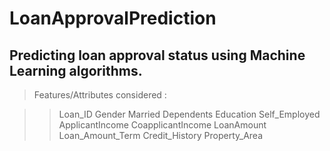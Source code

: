 # LoanApprovalPrediction

## Predicting loan approval status using Machine Learning algorithms.

>Features/Attributes considered :

>>Loan_ID
>>Gender
>>Married
>>Dependents
>>Education
>>Self_Employed
>>ApplicantIncome
>>CoapplicantIncome
>>LoanAmount
>>Loan_Amount_Term
>>Credit_History
>>Property_Area
